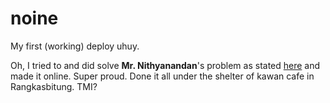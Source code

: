 # noine
My first (working) deploy uhuy.

Oh, I tried to and did solve **Mr. Nithyanandan**'s problem as stated [here](https://www.spoj.com/problems/NITHY/) and made it online. Super proud. Done it all under the shelter of kawan cafe in Rangkasbitung. TMI?
